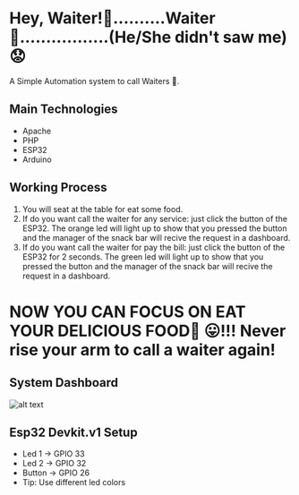 # Hey, Waiter!:raising_hand:..........Waiter:raising_hand:.................(He/She didn't saw me):worried:
A Simple Automation system to call Waiters :raising_hand:.

## Main Technologies
- Apache
- PHP
- ESP32
- Arduino

## Working Process
1. You will seat at the table for eat some food.
2. If do you want call the waiter for any service: just click the button of the ESP32. The orange led will light up to show that you pressed the button and the manager of the snack bar will recive the request in a dashboard.
3. If do you want call the waiter for pay the bill: just click the button of the ESP32 for 2 seconds. The green led will light up to show that you pressed the button and the manager of the snack bar will recive the request in a dashboard.

# NOW YOU CAN FOCUS ON EAT YOUR DELICIOUS FOOD:pizza: :stuck_out_tongue:!!! Never rise your arm to call a waiter again!

## System Dashboard
![alt text](https://raw.githubusercontent.com/PRASILVA5/HeyWaiter_ESP32/master/HeyWaiterScreen.JPG)

## Esp32 Devkit.v1 Setup
- Led 1 -> GPIO 33
- Led 2 -> GPIO 32
- Button -> GPIO 26
- Tip: Use different led colors 
